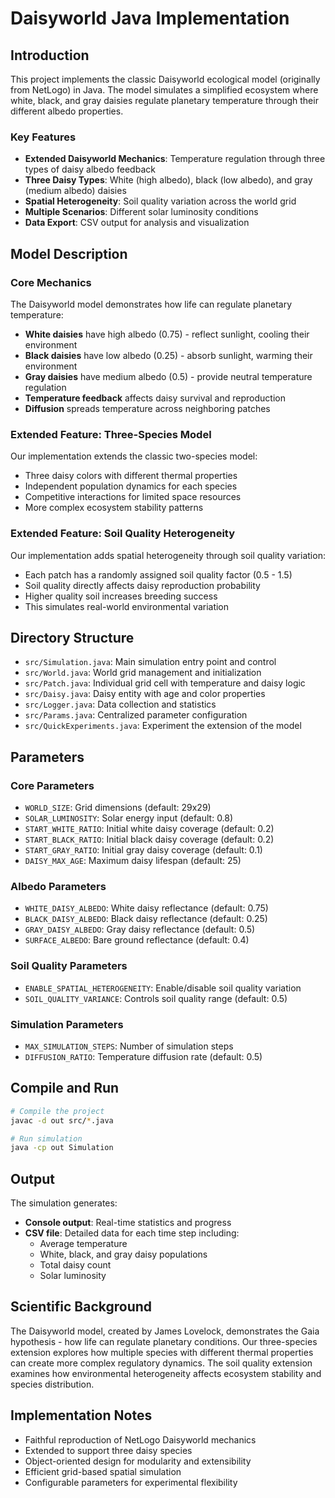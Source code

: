 # Daisyworld Java Implementation

## Introduction
This project implements the classic Daisyworld ecological model (originally from NetLogo) in Java. The model simulates a simplified ecosystem where white, black, and gray daisies regulate planetary temperature through their different albedo properties.

### Key Features
- **Extended Daisyworld Mechanics**: Temperature regulation through three types of daisy albedo feedback
- **Three Daisy Types**: White (high albedo), black (low albedo), and gray (medium albedo) daisies
- **Spatial Heterogeneity**: Soil quality variation across the world grid
- **Multiple Scenarios**: Different solar luminosity conditions
- **Data Export**: CSV output for analysis and visualization

## Model Description

### Core Mechanics
The Daisyworld model demonstrates how life can regulate planetary temperature:
- **White daisies** have high albedo (0.75) - reflect sunlight, cooling their environment
- **Black daisies** have low albedo (0.25) - absorb sunlight, warming their environment
- **Gray daisies** have medium albedo (0.5) - provide neutral temperature regulation
- **Temperature feedback** affects daisy survival and reproduction
- **Diffusion** spreads temperature across neighboring patches

### Extended Feature: Three-Species Model
Our implementation extends the classic two-species model:
- Three daisy colors with different thermal properties
- Independent population dynamics for each species
- Competitive interactions for limited space resources
- More complex ecosystem stability patterns

### Extended Feature: Soil Quality Heterogeneity
Our implementation adds spatial heterogeneity through soil quality variation:
- Each patch has a randomly assigned soil quality factor (0.5 - 1.5)
- Soil quality directly affects daisy reproduction probability
- Higher quality soil increases breeding success
- This simulates real-world environmental variation

## Directory Structure
- `src/Simulation.java`: Main simulation entry point and control
- `src/World.java`: World grid management and initialization
- `src/Patch.java`: Individual grid cell with temperature and daisy logic
- `src/Daisy.java`: Daisy entity with age and color properties
- `src/Logger.java`: Data collection and statistics
- `src/Params.java`: Centralized parameter configuration
- `src/QuickExperiments.java`: Experiment the extension of the model

## Parameters

### Core Parameters
- `WORLD_SIZE`: Grid dimensions (default: 29x29)
- `SOLAR_LUMINOSITY`: Solar energy input (default: 0.8)
- `START_WHITE_RATIO`: Initial white daisy coverage (default: 0.2)
- `START_BLACK_RATIO`: Initial black daisy coverage (default: 0.2)
- `START_GRAY_RATIO`: Initial gray daisy coverage (default: 0.1)
- `DAISY_MAX_AGE`: Maximum daisy lifespan (default: 25)

### Albedo Parameters
- `WHITE_DAISY_ALBEDO`: White daisy reflectance (default: 0.75)
- `BLACK_DAISY_ALBEDO`: Black daisy reflectance (default: 0.25)
- `GRAY_DAISY_ALBEDO`: Gray daisy reflectance (default: 0.5)
- `SURFACE_ALBEDO`: Bare ground reflectance (default: 0.4)

### Soil Quality Parameters
- `ENABLE_SPATIAL_HETEROGENEITY`: Enable/disable soil quality variation
- `SOIL_QUALITY_VARIANCE`: Controls soil quality range (default: 0.5)

### Simulation Parameters
- `MAX_SIMULATION_STEPS`: Number of simulation steps
- `DIFFUSION_RATIO`: Temperature diffusion rate (default: 0.5)

## Compile and Run

```bash
# Compile the project
javac -d out src/*.java

# Run simulation
java -cp out Simulation
```

## Output
The simulation generates:
- **Console output**: Real-time statistics and progress
- **CSV file**: Detailed data for each time step including:
  - Average temperature
  - White, black, and gray daisy populations
  - Total daisy count
  - Solar luminosity

## Scientific Background
The Daisyworld model, created by James Lovelock, demonstrates the Gaia hypothesis - how life can regulate planetary conditions. Our three-species extension explores how multiple species with different thermal properties can create more complex regulatory dynamics. The soil quality extension examines how environmental heterogeneity affects ecosystem stability and species distribution.

## Implementation Notes
- Faithful reproduction of NetLogo Daisyworld mechanics
- Extended to support three daisy species
- Object-oriented design for modularity and extensibility
- Efficient grid-based spatial simulation
- Configurable parameters for experimental flexibility